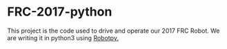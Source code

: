 # FRC-2017-python
This project is the code used to drive and operate our 2017 FRC Robot. We are writing it in python3 using [Robotpy.](https://github.com/robotpy)